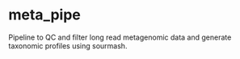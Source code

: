 # meta_pipe
Pipeline to QC and filter long read metagenomic data and generate taxonomic profiles using sourmash.
